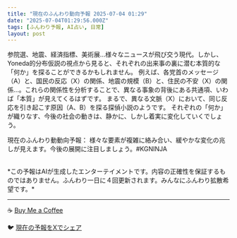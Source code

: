 ```yaml
---
title: "現在のふんわり動向予報 2025-07-04 01:29"
date: "2025-07-04T01:29:56.000Z"
tags: [ふんわり予報, AI占い, 日常]
layout: post
---
```


参院選、地震、経済指標、美術展…様々なニュースが飛び交う現代。しかし、Yoneda的分布仮説の視点から見ると、それぞれの出来事の裏に潜む本質的な「何か」を探ることができるかもしれません。  例えば、各党首のメッセージ（A）と、国民の反応（X）の関係、地震の規模（B）と、住民の不安（X）の関係…。これらの関係性を分析することで、異なる事象の背後にある共通項、いわば「本質」が見えてくるはずです。  まるで、異なる文脈（X）において、同じ反応を引き起こす原因（A、B）を探る探偵小説のようです。  それぞれの「何か」が織りなす、今後の社会の動きは、静かに、しかし着実に変化していくでしょう。

現在のふんわり動動向予報：
様々な要素が複雑に絡み合い、緩やかな変化の兆しが見えます。今後の展開に注目しましょう。#KGNINJA

<br>
*この予報はAIが生成したエンターテイメントです。内容の正確性を保証するものではありません。ふんわり一日に４回更新されます。みんなにふんわり拡散希望です。*

---
☕️ [Buy Me a Coffee](https://www.buymeacoffee.com/kgninja)

🐦 [現在の予報をXでシェア](https://twitter.com/intent/tweet?text=%E7%8F%BE%E5%9C%A8%E3%81%AE%E3%81%B5%E3%82%93%E3%82%8F%E3%82%8A%E4%BA%88%E5%A0%B1%3A%20%E3%80%8C%E5%8F%82%E9%99%A2%E9%81%B8%E3%80%81%E5%9C%B0%E9%9C%87%E3%80%81%E7%B5%8C%E6%B8%88%E6%8C%87%E6%A8%99%E3%80%81%E7%BE%8E%E8%A1%93%E5%B1%95%E2%80%A6%E6%A7%98%E3%80%85%E3%81%AA%E3%83%8B%E3%83%A5%E3%83%BC%E3%82%B9%E3%81%8C%E9%A3%9B%E3%81%B3%E4%BA%A4%E3%81%86%E7%8F%BE%E4%BB%A3%E3%80%82%E3%80%8D%23KGNINJA%20%E7%B6%9A%E3%81%8D%E3%81%AF%E3%83%96%E3%83%AD%E3%82%B0%E3%81%A7%EF%BC%81%F0%9F%91%87&url=https%3A%2F%2Fkg-ninja.github.io%2FFunwariyoso%2F)
